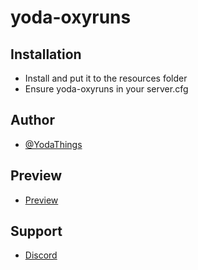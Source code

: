 # yoda-oxyruns
 
## Installation

- Install and put it to the resources folder
- Ensure yoda-oxyruns in your server.cfg

## Author 

- [@YodaThings](https://github.com/DiogoGramunha)

## Preview 

- [Preview](https://www.youtube.com/watch?v=l333vv28j5Y)

## Support

- [Discord](https://discord.gg/UN2f8Gx4Dj)
